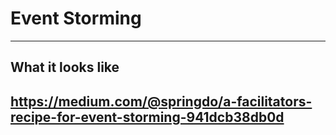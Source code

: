# Event Storming

---

## What it looks like
https://medium.com/@springdo/a-facilitators-recipe-for-event-storming-941dcb38db0d
---
